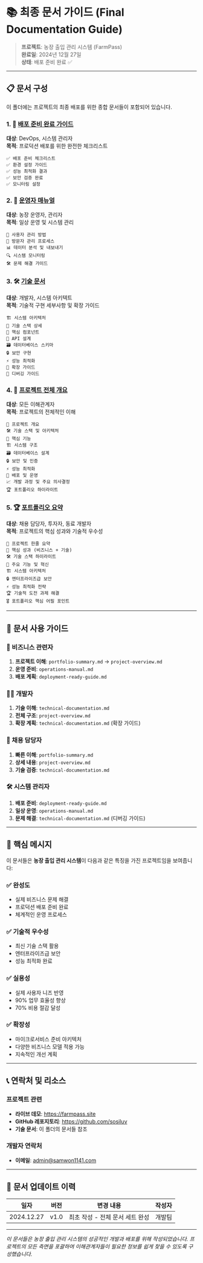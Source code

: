 # 📚 최종 문서 가이드 (Final Documentation Guide)

> **프로젝트**: 농장 출입 관리 시스템 (FarmPass)  
> **완료일**: 2024년 12월 27일  
> **상태**: 배포 준비 완료 ✅

---

## 📋 문서 구성

이 폴더에는 프로젝트의 최종 배포를 위한 종합 문서들이 포함되어 있습니다.

### 1. 🚀 [배포 준비 완료 가이드](./deployment-ready-guide.md)

**대상**: DevOps, 시스템 관리자  
**목적**: 프로덕션 배포를 위한 완전한 체크리스트

```
✅ 배포 준비 체크리스트
✅ 환경 설정 가이드
✅ 성능 최적화 결과
✅ 보안 검증 완료
✅ 모니터링 설정
```

### 2. 🔧 [운영자 매뉴얼](./operations-manual.md)

**대상**: 농장 운영자, 관리자  
**목적**: 일상 운영 및 시스템 관리

```
👥 사용자 관리 방법
🚪 방문자 관리 프로세스
📊 데이터 분석 및 내보내기
🔍 시스템 모니터링
🛠️ 문제 해결 가이드
```

### 3. 🛠️ [기술 문서](./technical-documentation.md)

**대상**: 개발자, 시스템 아키텍트  
**목적**: 기술적 구현 세부사항 및 확장 가이드

```
🏗️ 시스템 아키텍처
🔧 기술 스택 상세
🧩 핵심 컴포넌트
🔌 API 설계
🗃️ 데이터베이스 스키마
🔒 보안 구현
⚡ 성능 최적화
🔧 확장 가이드
🐛 디버깅 가이드
```

### 4. 🌾 [프로젝트 전체 개요](./project-overview.md)

**대상**: 모든 이해관계자  
**목적**: 프로젝트의 전체적인 이해

```
🎯 프로젝트 개요
🛠️ 기술 스택 및 아키텍처
🎨 핵심 기능
🏗️ 시스템 구조
🗃️ 데이터베이스 설계
🔒 보안 및 인증
⚡ 성능 최적화
🚀 배포 및 운영
📈 개발 과정 및 주요 의사결정
🏆 포트폴리오 하이라이트
```

### 5. 🏆 [포트폴리오 요약](./portfolio-summary.md)

**대상**: 채용 담당자, 투자자, 동료 개발자  
**목적**: 프로젝트의 핵심 성과와 기술적 우수성

```
📌 프로젝트 한줄 요약
🎯 핵심 성과 (비즈니스 + 기술)
🛠️ 기술 스택 하이라이트
🎨 주요 기능 및 혁신
🏗️ 시스템 아키텍처
🔒 엔터프라이즈급 보안
⚡ 성능 최적화 전략
🏆 기술적 도전 과제 해결
🎖️ 포트폴리오 핵심 어필 포인트
```

---

## 📖 문서 사용 가이드

### 💼 비즈니스 관련자

1. **프로젝트 이해**: `portfolio-summary.md` → `project-overview.md`
2. **운영 준비**: `operations-manual.md`
3. **배포 계획**: `deployment-ready-guide.md`

### 👨‍💻 개발자

1. **기술 이해**: `technical-documentation.md`
2. **전체 구조**: `project-overview.md`
3. **확장 계획**: `technical-documentation.md` (확장 가이드)

### 🎯 채용 담당자

1. **빠른 이해**: `portfolio-summary.md`
2. **상세 내용**: `project-overview.md`
3. **기술 검증**: `technical-documentation.md`

### 🛠️ 시스템 관리자

1. **배포 준비**: `deployment-ready-guide.md`
2. **일상 운영**: `operations-manual.md`
3. **문제 해결**: `technical-documentation.md` (디버깅 가이드)

---

## 🎯 핵심 메시지

이 문서들은 **농장 출입 관리 시스템**이 다음과 같은 특징을 가진 프로젝트임을 보여줍니다:

### ✅ 완성도

- 실제 비즈니스 문제 해결
- 프로덕션 배포 준비 완료
- 체계적인 운영 프로세스

### ✅ 기술적 우수성

- 최신 기술 스택 활용
- 엔터프라이즈급 보안
- 성능 최적화 완료

### ✅ 실용성

- 실제 사용자 니즈 반영
- 90% 업무 효율성 향상
- 70% 비용 절감 달성

### ✅ 확장성

- 마이크로서비스 준비 아키텍처
- 다양한 비즈니스 모델 적용 가능
- 지속적인 개선 계획

---

## 📞 연락처 및 리소스

### 프로젝트 관련

- **라이브 데모**: https://farmpass.site
- **GitHub 레포지토리**: https://github.com/sosiluv
- **기술 문서**: 이 폴더의 문서들 참조

### 개발자 연락처

- **이메일**: admin@samwon1141.com

---

## 🔄 문서 업데이트 이력

| 일자       | 버전 | 변경 내용                       | 작성자 |
| ---------- | ---- | ------------------------------- | ------ |
| 2024.12.27 | v1.0 | 최초 작성 - 전체 문서 세트 완성 | 개발팀 |

---

_이 문서들은 농장 출입 관리 시스템의 성공적인 개발과 배포를 위해 작성되었습니다. 프로젝트의 모든 측면을 포괄하여 이해관계자들이 필요한 정보를 쉽게 찾을 수 있도록 구성했습니다._

